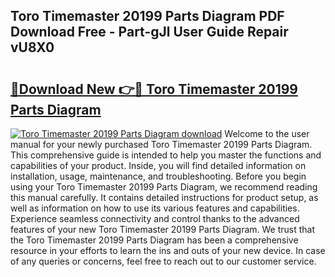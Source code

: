 ## Toro Timemaster 20199 Parts Diagram PDF Download Free - Part-gJl User Guide Repair vU8X0

# <h2><a href="http://dfm8xu.blite.top/?on=Toro+Timemaster+20199+Parts+Diagram">🔗Download New 👉🔴 Toro Timemaster 20199 Parts Diagram</a></h2>

[![Toro Timemaster 20199 Parts Diagram download](https://i.imgur.com/lujVjoI.png)](http://dfm8xu.blite.top/?on=Toro+Timemaster+20199+Parts+Diagram)
Welcome to the user manual for your newly purchased Toro Timemaster 20199 Parts Diagram. This comprehensive guide is intended to help you master the functions and capabilities of your product. Inside, you will find detailed information on installation, usage, maintenance, and troubleshooting. Before you begin using your Toro Timemaster 20199 Parts Diagram, we recommend reading this manual carefully. It contains detailed instructions for product setup, as well as information on how to use its various features and capabilities. Experience seamless connectivity and control thanks to the advanced features of your new Toro Timemaster 20199 Parts Diagram. We trust that the Toro Timemaster 20199 Parts Diagram has been a comprehensive resource in your efforts to learn the ins and outs of your new device. In case of any queries or concerns, feel free to reach out to our customer service.
